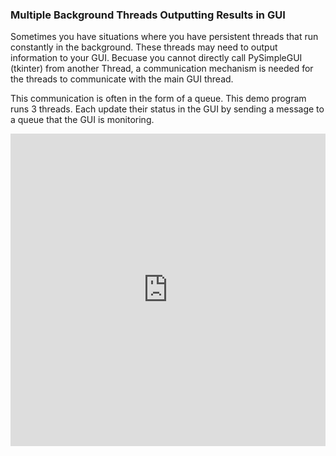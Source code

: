 ### Multiple Background Threads Outputting Results in GUI

Sometimes you have situations where you have persistent threads that run constantly in the background.  These threads may need to output information to your GUI.  Becuase you cannot directly call PySimpleGUI (tkinter) from another Thread, a communication mechanism is needed for the threads to communicate with the main GUI thread.

This communication is often in the form of a queue.  This demo program runs 3 threads.  Each update their status in the GUI by sending a message to a queue that the GUI is monitoring.


<iframe src='https://trinket.io/embed/pygame/a92c0346e2?start=result' width='100%' height='500' frameborder='0' marginwidth='0' marginheight='0' allowfullscreen></iframe>

